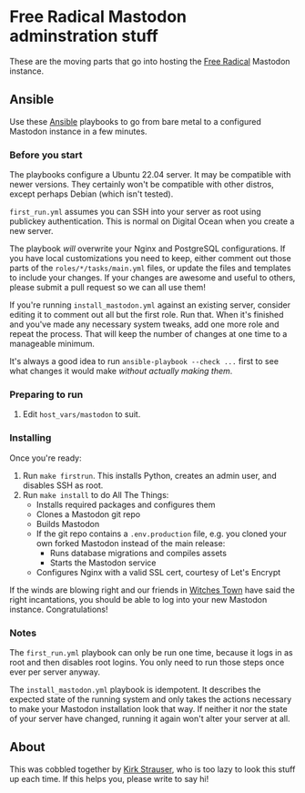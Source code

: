 # Free Radical Mastodon adminstration stuff

These are the moving parts that go into hosting the [Free Radical](https://freeradical.zone/) Mastodon instance.

## Ansible

Use these [Ansible](https://www.ansible.com) playbooks to go from bare metal to a configured Mastodon instance in a few minutes.

### Before you start

The playbooks configure a Ubuntu 22.04 server. It may be compatible with newer versions. They certainly won't be compatible with other distros, except perhaps Debian (which isn't tested).

`first_run.yml` assumes you can SSH into your server as root using publickey authentication. This is normal on Digital Ocean when you create a new server.

The playbook _will_ overwrite your Nginx and PostgreSQL configurations. If you have local customizations you need to keep, either comment out those parts of the `roles/*/tasks/main.yml` files, or update the files and templates to include your changes. If your changes are awesome and useful to others, please submit a pull request so we can all use them!

If you're running `install_mastodon.yml` against an existing server, consider editing it to comment out all but the first role. Run that. When it's finished and you've made any necessary system tweaks, add one more role and repeat the process. That will keep the number of changes at one time to a manageable minimum.

It's always a good idea to run `ansible-playbook --check ...` first to see what changes it would make _without actually making them_.

### Preparing to run

1. Edit `host_vars/mastodon` to suit.

### Installing

Once you're ready:

1. Run `make firstrun`. This installs Python, creates an admin user, and disables SSH as root.
1. Run `make install` to do All The Things:
    - Installs required packages and configures them
    - Clones a Mastodon git repo
    - Builds Mastodon
    - If the git repo contains a `.env.production` file, e.g. you cloned your own forked Mastodon instead of the main release:
        - Runs database migrations and compiles assets
        - Starts the Mastodon service
    - Configures Nginx with a valid SSL cert, courtesy of Let's Encrypt

If the winds are blowing right and our friends in [Witches Town](https://witches.town/about) have said the right incantations, you should be able to log into your new Mastodon instance. Congratulations!

### Notes

The `first_run.yml` playbook can only be run one time, because it logs in as root and then disables root logins. You only need to run those steps once ever per server anyway.

The `install_mastodon.yml` playbook is idempotent. It describes the expected state of the running system and only takes the actions necessary to make your Mastodon installation look that way. If neither it nor the state of your server have changed, running it again won't alter your server at all.

## About

This was cobbled together by [Kirk Strauser](https://freeradical.zone/@tek), who is too lazy to look this stuff up each time. If this helps you, please write to say hi!
